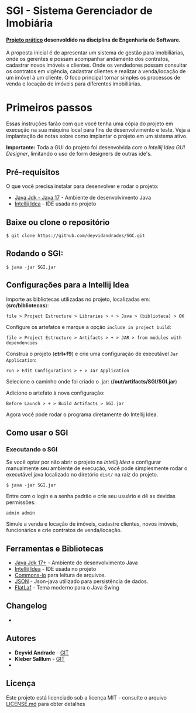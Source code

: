 

# SGI - Sistema Gerenciador de Imobiária
#### [Projeto prático](https://github.com/deyvidandrades/SGI) desenvoldido na disciplina de Engenharia de Software.

A proposta inicial é de apresentar um sistema de gestão para imobiliárias, onde os gerentes e possam acompanhar andamento dos contratos, cadastrar novos imóveis e clientes. Onde os vendedores possam consultar os contratos em vigência, cadastrar clientes e realizar a venda/locação de um imóvel à um cliente. O foco principal tornar simples os processos de venda e locação de imóveis para diferentes imobiliárias.

# Primeiros passos

Essas instruções farão com que você tenha uma cópia do projeto em execução na sua máquina local para fins de desenvolvimento e teste. Veja a implantação de notas sobre como implantar o projeto em um sistema ativo.

**Importante:** Toda a GUI do projeto foi desenvolvida com o *Intellij Idea GUI Designer*, limitando o uso de form designers de outras ide's.

## Pré-requisitos

O que você precisa instalar para desenvolver e rodar o projeto:
* [Java Jdk - Java 17](https://www.oracle.com/technetwork/pt/java/javase/downloads/jdk8-downloads-2133151.html) - Ambiente de desenvolvimento Java
* [Intellij Idea](https://www.jetbrains.com/idea/download/) - IDE usada no projeto


## Baixe ou clone o repositório
```
$ git clone https://github.com/deyvidandrades/SGC.git
```
## Rodando o SGI:
```
$ java -jar SGI.jar
```

## Configurações para a Intellij Idea

Importe as bibliotecas utilizadas no projeto, localizadas em: (**src/bibliotecas**):
```
file > Project Estructure > Libraries > + > Java > (biblioteca) > OK
```

Configure os artefatos e marque a opção `include in project build`:
```
file > Project Estructure > Artifacts > + > JAR > from modules with dependencies
```
Construa o projeto (**ctrl+f9**) e crie uma configuração de executável `Jar Application`:
```
run > Edit Configurations > + > Jar Application
```
Selecione o caminho onde foi criado o .jar: (**/out/artifacts/SGI/SGI.jar**)

Adicione o artefato à nova configuração:
```
Before Launch > + > Build Artifacts > SGI.jar
```
Agora você pode rodar o programa diretamente do Intellij Idea.

## Como usar o SGI

### Executando o SGI
Se você optar por não abrir o projeto na *Intellij Idea*  e configurar manualmente seu ambiente de execução, você pode simplesmente rodar o executável java localizado no diretório `dist/` na raiz do projeto.
```
$ java -jar SGI.jar
```

Entre com o login e a senha padrão e crie seu usuário e dê as devidas permissões.
```
admin admin
```
Simule a venda e locação de imóveis, cadastre clientes, novos imóveis, funcionários e crie contratos de venda/locação.

## Ferramentas e Bibliotecas

* [Java Jdk 17+](https://www.oracle.com/technetwork/pt/java/javase/downloads/jdk8-downloads-2133151.html) - Ambiente de desenvolvimento Java
* [Intellij Idea](https://www.jetbrains.com/idea/download/) - IDE usada no projeto
* [Commons-io](https://mvnrepository.com/artifact/commons-io/commons-io) para leitura de arquivos.
* [JSON](https://mvnrepository.com/artifact/org.json/json) - Json-java utilizado para persistência de dados. 
* [FlatLaf](https://mvnrepository.com/artifact/com.formdev/flatlaf/3.1.1) - Tema moderno para o Java Swing

## Changelog
- 

## Autores

* **Deyvid Andrade** - [GIT](https://github.com/deyvidandrades)
* **Kleber Salllum** - [GIT](https://github.com/klebersalllum/SGI)
* 
## Licença
Este projeto está licenciado sob a licença MIT - consulte o arquivo [LICENSE.md](LICENSE.md) para obter detalhes
